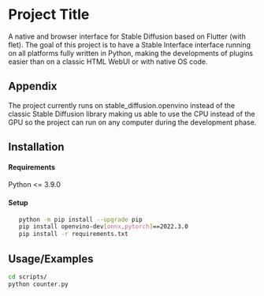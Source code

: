 # Project Title
A native and browser interface for Stable Diffusion based on Flutter (with flet). The goal of this project is to have a Stable Interface interface running on all platforms fully written in Python, making the developments of plugins easier than on a classic HTML WebUI or with native OS code.


## Appendix

The project currently runs on stable_diffusion.openvino instead of the classic Stable Diffusion library making us able to use the CPU instead of the GPU so the project can run on any computer during the development phase.

## Installation

#### Requirements
Python <= 3.9.0

#### Setup
```bash
   python -m pip install --upgrade pip
   pip install openvino-dev[onnx,pytorch]==2022.3.0
   pip install -r requirements.txt
```


    
## Usage/Examples

```bash
cd scripts/
python counter.py
```


